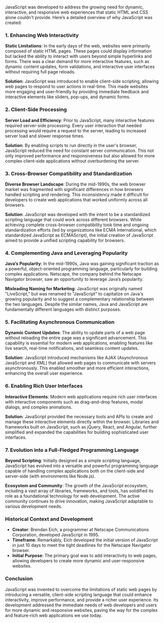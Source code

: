 JavaScript was developed to address the growing need for dynamic, interactive, and responsive web experiences that static HTML and CSS alone couldn't provide. Here’s a detailed overview of why JavaScript was created:

### **1. Enhancing Web Interactivity**

**Static Limitations**: In the early days of the web, websites were primarily composed of static HTML pages. These pages could display information but lacked the ability to interact with users beyond simple hyperlinks and forms. There was a clear demand for more interactive features, such as dynamic content updates, form validations, and interactive user interfaces without requiring full page reloads.

**Solution**: JavaScript was introduced to enable client-side scripting, allowing web pages to respond to user actions in real-time. This made websites more engaging and user-friendly by providing immediate feedback and interactive elements like sliders, pop-ups, and dynamic forms.

### **2. Client-Side Processing**

**Server Load and Efficiency**: Prior to JavaScript, many interactive features required server-side processing. Every user interaction that needed processing would require a request to the server, leading to increased server load and slower response times.

**Solution**: By enabling scripts to run directly in the user's browser, JavaScript reduced the need for constant server communication. This not only improved performance and responsiveness but also allowed for more complex client-side applications without overburdening the server.

### **3. Cross-Browser Compatibility and Standardization**

**Diverse Browser Landscape**: During the mid-1990s, the web browser market was fragmented with significant differences in how browsers handled scripting and rendering. This inconsistency made it difficult for developers to create web applications that worked uniformly across all browsers.

**Solution**: JavaScript was developed with the intent to be a standardized scripting language that could work across different browsers. While achieving complete cross-browser compatibility took time and ongoing standardization efforts (led by organizations like ECMA International, which standardized JavaScript as ECMAScript), the initial creation of JavaScript aimed to provide a unified scripting capability for browsers.

### **4. Complementing Java and Leveraging Popularity**

**Java’s Popularity**: In the mid-1990s, Java was gaining significant traction as a powerful, object-oriented programming language, particularly for building complex applications. Netscape, the company behind the Netscape Navigator browser, saw an opportunity to leverage Java’s popularity.

**Misleading Naming for Marketing**: JavaScript was originally named "LiveScript," but was renamed to "JavaScript" to capitalize on Java's growing popularity and to suggest a complementary relationship between the two languages. Despite the similar names, Java and JavaScript are fundamentally different languages with distinct purposes.

### **5. Facilitating Asynchronous Communication**

**Dynamic Content Updates**: The ability to update parts of a web page without reloading the entire page was a significant advancement. This capability is essential for modern web applications, enabling features like live search, real-time notifications, and seamless content updates.

**Solution**: JavaScript introduced mechanisms like AJAX (Asynchronous JavaScript and XML) that allowed web pages to communicate with servers asynchronously. This enabled smoother and more efficient interactions, enhancing the overall user experience.

### **6. Enabling Rich User Interfaces**

**Interactive Elements**: Modern web applications require rich user interfaces with interactive components such as drag-and-drop features, modal dialogs, and complex animations.

**Solution**: JavaScript provided the necessary tools and APIs to create and manage these interactive elements directly within the browser. Libraries and frameworks built on JavaScript, such as jQuery, React, and Angular, further simplified and expanded the capabilities for building sophisticated user interfaces.

### **7. Evolution into a Full-Fledged Programming Language**

**Beyond Scripting**: Initially designed as a simple scripting language, JavaScript has evolved into a versatile and powerful programming language capable of handling complex applications both on the client-side and server-side (with environments like Node.js).

**Ecosystem and Community**: The growth of the JavaScript ecosystem, including a vast array of libraries, frameworks, and tools, has solidified its role as a foundational technology for web development. The active community continues to drive innovation, making JavaScript adaptable to various development needs.

### **Historical Context and Development**

- **Creator**: Brendan Eich, a programmer at Netscape Communications Corporation, developed JavaScript in 1995.
- **Timeframe**: Remarkably, Eich developed the initial version of JavaScript in just 10 days to meet the tight deadlines for the Netscape Navigator browser.
- **Initial Purpose**: The primary goal was to add interactivity to web pages, allowing developers to create more dynamic and user-responsive websites.

### **Conclusion**

JavaScript was invented to overcome the limitations of static web pages by introducing a versatile, client-side scripting language that could enhance interactivity, improve performance, and provide a richer user experience. Its development addressed the immediate needs of web developers and users for more dynamic and responsive websites, paving the way for the complex and feature-rich web applications we use today.